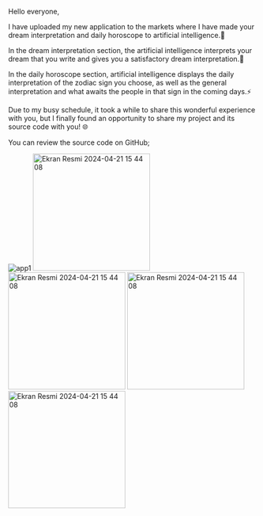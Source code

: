 Hello everyone,

I have uploaded my new application to the markets where I have made your dream interpretation and daily horoscope to artificial intelligence.📱

In the dream interpretation section, the artificial intelligence interprets your dream that you write and gives you a satisfactory dream interpretation.🌙

In the daily horoscope section, artificial intelligence displays the daily interpretation of the zodiac sign you choose, as well as the general interpretation and what awaits the people in that sign in the coming days.⚡️

Due to my busy schedule, it took a while to share this wonderful experience with you, but I finally found an opportunity to share my project and its source code with you! 🌐

You can review the source code on GitHub; 




![app1](https://github.com/omerfi66/Burc-Ruya/assets/120007024/6731ce94-e67b-49ee-8a1e-b2789e691cfd)
<img width="237" alt="Ekran Resmi 2024-04-21 15 44 08" src="https://github.com/omerfi66/Burc-Ruya/assets/120007024/c68fca13-209c-4d48-a81a-f2d4bd23dc74">
<img width="237" alt="Ekran Resmi 2024-04-21 15 44 08" src="https://github.com/omerfi66/Burc-Ruya/assets/120007024/b6935d6f-51ee-4a9b-87a3-2c686fcf8d44">
<img width="237" alt="Ekran Resmi 2024-04-21 15 44 08" src="https://github.com/omerfi66/Burc-Ruya/assets/120007024/150f6372-a15d-48a7-88e1-90501f4a1f0a">
<img width="237" alt="Ekran Resmi 2024-04-21 15 44 08" src="https://github.com/omerfi66/Burc-Ruya/assets/120007024/a81f8534-d91b-46db-a58a-1188238d3211">

